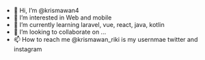 - 👋 Hi, I’m @krismawan4
- 👀 I’m interested in Web and mobile 
- 🌱 I’m currently learning laravel, vue, react, java, kotlin
- 💞️ I’m looking to collaborate on ...
- 📫 How to reach me @krismawan_riki is my usernmae twitter and instagram

<!---
krismawan4/krismawan4 is a ✨ special ✨ repository because its `README.md` (this file) appears on your GitHub profile.
You can click the Preview link to take a look at your changes.
--->
